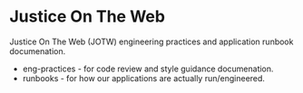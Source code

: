 # Justice On The Web
Justice On The Web (JOTW) engineering practices and application runbook documenation.

* eng-practices - for code review and style guidance documenation.
* runbooks - for how our applications are actually run/engineered.
